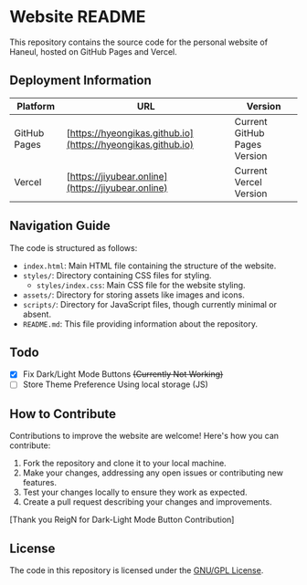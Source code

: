 # Website README

This repository contains the source code for the personal website of Haneul, hosted on GitHub Pages and Vercel.

## Deployment Information

| Platform      | URL                               | Version                  |
|---------------|-----------------------------------|--------------------------|
| GitHub Pages  | [https://hyeongikas.github.io](https://hyeongikas.github.io) | Current GitHub Pages Version |
| Vercel        | [https://jiyubear.online](https://jiyubear.online)         | Current Vercel Version   |

## Navigation Guide

The code is structured as follows:

- `index.html`: Main HTML file containing the structure of the website.
- `styles/`: Directory containing CSS files for styling.
  - `styles/index.css`: Main CSS file for the website styling.
- `assets/`: Directory for storing assets like images and icons.
- `scripts/`: Directory for JavaScript files, though currently minimal or absent.
- `README.md`: This file providing information about the repository.

## Todo

- [x] Fix Dark/Light Mode Buttons ~~(Currently Not Working)~~
- [ ] Store Theme Preference Using local storage (JS)

## How to Contribute

Contributions to improve the website are welcome! Here's how you can contribute:

1. Fork the repository and clone it to your local machine.
2. Make your changes, addressing any open issues or contributing new features.
3. Test your changes locally to ensure they work as expected.
4. Create a pull request describing your changes and improvements.

[Thank you ReigN for Dark-Light Mode Button Contribution]

## License

The code in this repository is licensed under the [GNU/GPL License](LICENSE).
